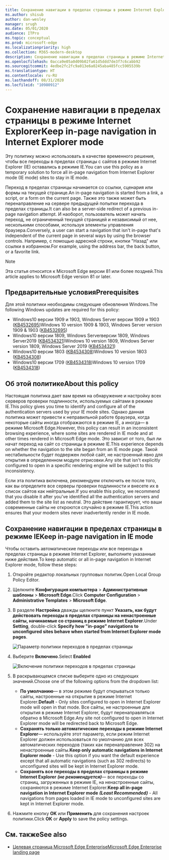 ```yaml
---
title: Сохранение навигации в пределах страницы в режиме Internet Explorer
ms.author: shisub
author: dan-wesley
manager: srugh
ms.date: 05/01/2020
audience: ITPro
ms.topic: conceptual
ms.prod: microsoft-edge
ms.localizationpriority: high
ms.collection: M365-modern-desktop
description: Сохранение навигации в пределах страницы в режиме Internet Explorer
ms.openlocfilehash: 0acca9e05a0d09b02fa61d5ddd7de3f7c6cabb92
ms.sourcegitcommit: 4edbe2fc2fc9a013e6a0245aba485fcc5905539b
ms.translationtype: HT
ms.contentlocale: ru-RU
ms.lasthandoff: 08/31/2020
ms.locfileid: "10980912"
---
```

# <span data-ttu-id="9baaa-103">Сохранение навигации в пределах страницы в режиме Internet Explorer</span><span class="sxs-lookup"><span data-stu-id="9baaa-103">Keep in-page navigation in Internet Explorer mode</span></span>

<span data-ttu-id="9baaa-104">Эту политику можно использовать в качестве временного решения, чтобы все переходы в пределах страницы с сайтов в режиме Internet Explorer (IE) оставались в режиме IE.</span><span class="sxs-lookup"><span data-stu-id="9baaa-104">You can use this policy as a temporary solution to force all in-page navigation from Internet Explorer mode (IE mode) sites to stay in IE mode.</span></span>

<span data-ttu-id="9baaa-105">Переход в пределах страницы начинается со ссылки, сценария или формы на текущей странице.</span><span class="sxs-lookup"><span data-stu-id="9baaa-105">An in-page navigation is started from a link, a script, or a form on the current page.</span></span> <span data-ttu-id="9baaa-106">Также это также может быть перенаправление на сервере предыдущей попытки перехода в пределах страницы.</span><span class="sxs-lookup"><span data-stu-id="9baaa-106">It can also be a server-side redirect of a previous in-page navigation attempt.</span></span> <span data-ttu-id="9baaa-107">И наоборот, пользователь может начать переход, не ограниченный текущей страницей и независимый от нее, несколькими способами, используя элементы управления браузера.</span><span class="sxs-lookup"><span data-stu-id="9baaa-107">Conversely, a user can start a navigation that isn't in-page that's independent of the current page in several ways by using the browser controls.</span></span> <span data-ttu-id="9baaa-108">Например, с помощью адресной строки, кнопки "Назад" или ссылки в избранном.</span><span class="sxs-lookup"><span data-stu-id="9baaa-108">For example, using the address bar, the back button, or a favorite link.</span></span>

>[!NOTE]
><span data-ttu-id="9baaa-109">Эта статья относится к Microsoft Edge версии 81 или более поздней.</span><span class="sxs-lookup"><span data-stu-id="9baaa-109">This article applies to Microsoft Edge version 81 or later.</span></span>

## <span data-ttu-id="9baaa-110">Предварительные условия</span><span class="sxs-lookup"><span data-stu-id="9baaa-110">Prerequisites</span></span>

<span data-ttu-id="9baaa-111">Для этой политики необходимы следующие обновления Windows.</span><span class="sxs-lookup"><span data-stu-id="9baaa-111">The following Windows updates are required for this policy:</span></span>

- <span data-ttu-id="9baaa-112">Windows10 версии 1909 и 1903, Windows Server версии 1909 и 1903 ([KB4532695](https://support.microsoft.com/help/4532695))</span><span class="sxs-lookup"><span data-stu-id="9baaa-112">Windows 10 version 1909 & 1903, Windows Server version 1909 & 1903  ([KB4532695](https://support.microsoft.com/help/4532695))</span></span>
- <span data-ttu-id="9baaa-113">Windows10 версии 1809, Windows Serverверсии 1809, Windows Server2019 ([KB4534321](https://support.microsoft.com/help/4534321))</span><span class="sxs-lookup"><span data-stu-id="9baaa-113">Windows 10 version 1809, Windows Server version 1809, Windows Server 2019 ([KB4534321](https://support.microsoft.com/help/4534321))</span></span>
- <span data-ttu-id="9baaa-114">Windows10 версии 1803 ([KB4534308](https://support.microsoft.com/help/4534308))</span><span class="sxs-lookup"><span data-stu-id="9baaa-114">Windows 10 version 1803 ([KB4534308](https://support.microsoft.com/help/4534308))</span></span>
- <span data-ttu-id="9baaa-115">Windows10 версии 1709 ([KB4534318](https://support.microsoft.com/help/4534318))</span><span class="sxs-lookup"><span data-stu-id="9baaa-115">Windows 10 version 1709 ([KB4534318](https://support.microsoft.com/help/4534318))</span></span>


## <span data-ttu-id="9baaa-116">Об этой политике</span><span class="sxs-lookup"><span data-stu-id="9baaa-116">About this policy</span></span>

<span data-ttu-id="9baaa-117">Настоящая политика дает вам время на обнаружение и настройку всех серверов проверки подлинности, используемых сайтами в режиме IE.</span><span class="sxs-lookup"><span data-stu-id="9baaa-117">This policy gives you time to identify and configure all of the authentication servers used by your IE mode sites.</span></span> <span data-ttu-id="9baaa-118">Однако данная политика может привести к неправильной работе браузера, когда некоторые сайты иногда отображаются в режиме IE, а иногда— в режиме Microsoft Edge.</span><span class="sxs-lookup"><span data-stu-id="9baaa-118">However, this policy can result in an inconsistent browsing experience, where some sites are rendered in IE mode and at other times rendered in Microsoft Edge mode.</span></span> <span data-ttu-id="9baaa-119">Это зависит от того, был ли начат переход на сайт со страницы в режиме IE.</span><span class="sxs-lookup"><span data-stu-id="9baaa-119">This experience depends on whether the navigation to the site began from an IE mode page.</span></span> <span data-ttu-id="9baaa-120">Такой нестабильности будет подвержен любой сайт, не настроенный явно для открытия в определенном модуле отрисовки.</span><span class="sxs-lookup"><span data-stu-id="9baaa-120">Any site that isn't explicitly configured to open in a specific rendering engine will be subject to this inconsistency.</span></span>

<span data-ttu-id="9baaa-121">Если эта политика включена, рекомендуем отключить ее после того, как вы определите все серверы проверки подлинности и внесете их в список сайтов как нейтральные.</span><span class="sxs-lookup"><span data-stu-id="9baaa-121">If you enable this policy, we recommend that you disable it after you've identified all the authentication servers and added them to the site list as neutral.</span></span> <span data-ttu-id="9baaa-122">Это действие гарантирует, что ваши современные сайты не откроются случайно в режиме IE.</span><span class="sxs-lookup"><span data-stu-id="9baaa-122">This action ensures that your modern sites never inadvertently render in IE mode.</span></span>

## <span data-ttu-id="9baaa-123">Сохранение навигации в пределах страницы в режиме IE</span><span class="sxs-lookup"><span data-stu-id="9baaa-123">Keep in-page navigation in IE mode</span></span>

<span data-ttu-id="9baaa-124">Чтобы оставить автоматические переходы или все переходы в пределах страницы в режиме Internet Explorer, выполните указанные ниже действия.</span><span class="sxs-lookup"><span data-stu-id="9baaa-124">To keep automatic or all in-page navigation in Internet Explorer mode, follow these steps:</span></span>

1. <span data-ttu-id="9baaa-125">Откройте редактор локальных групповых политик.</span><span class="sxs-lookup"><span data-stu-id="9baaa-125">Open Local Group Policy Editor.</span></span>
2. <span data-ttu-id="9baaa-126">Щелкните **Конфигурация компьютера** > **Административные шаблоны** > **Microsoft Edge**.</span><span class="sxs-lookup"><span data-stu-id="9baaa-126">Click **Computer Configuration** > **Administrative Templates** > **Microsoft Edge**.</span></span>
3. <span data-ttu-id="9baaa-127">В разделе **Настройка** дважды щелкните пункт **Указать, как будут действовать переходы в пределах страницы на ненастроенные сайты, начинаемые со страниц в режиме Internet Explorer**.</span><span class="sxs-lookup"><span data-stu-id="9baaa-127">Under **Setting**, double-click **Specify how "in-page" navigations to unconfigured sites behave when started from Internet Explorer mode pages**.</span></span>

   ![Параметр политики переходов в пределах страницы](media/edge-learnmore-inpage-nav/learnmore-in-page-nav-settings.png)

4. <span data-ttu-id="9baaa-129">Выберите **Включено**.</span><span class="sxs-lookup"><span data-stu-id="9baaa-129">Select **Enabled**</span></span> 

   ![Включение политики переходов в пределах страницы](media/edge-learnmore-inpage-nav/learnmore-in-page-nav-enable.png)

5. <span data-ttu-id="9baaa-131">В раскрывающемся списке выберите одно из следующих значений.</span><span class="sxs-lookup"><span data-stu-id="9baaa-131">Choose one of the following options from the dropdown list:</span></span>

   - <span data-ttu-id="9baaa-132">**По умолчанию**— в этом режиме будут открываться только сайты, настроенные на открытие в режиме Internet Explorer.</span><span class="sxs-lookup"><span data-stu-id="9baaa-132">**Default** - Only sites configured to open in Internet Explorer mode will open in that mode.</span></span> <span data-ttu-id="9baaa-133">Все сайты, не настроенные для открытия в режиме Internet Explorer, будут перенаправляться обратно в Microsoft Edge.</span><span class="sxs-lookup"><span data-stu-id="9baaa-133">Any site not configured to open in Internet Explorer mode will be redirected back to Microsoft Edge.</span></span>
   - <span data-ttu-id="9baaa-134">**Сохранять только автоматические переходы в режиме Internet Explorer**— используйте этот параметр, если режим Internet Explorer должен использоваться по умолчанию для всех автоматических переходов (таких как перенаправление 302) на ненастроенные сайты.</span><span class="sxs-lookup"><span data-stu-id="9baaa-134">**Keep only automatic navigations in Internet Explorer mode** - Use this option if you want the default experience except that all automatic navigations (such as 302 redirects) to unconfigured sites will be kept in Internet Explorer mode.</span></span>
   - <span data-ttu-id="9baaa-135">**Сохранять все переходы в пределах страницы в режиме Internet Explorer** ***(не рекомендуется)***— все переходы со страниц, загруженных в режиме IE, на ненастроенные сайты, сохраняются в режиме Internet Explorer.</span><span class="sxs-lookup"><span data-stu-id="9baaa-135">**Keep all in-page navigation in Internet Explorer mode** ***(Least Recommended)*** - All navigations from pages loaded in IE mode to unconfigured sites are kept in Internet Explorer mode.</span></span>

6. <span data-ttu-id="9baaa-136">Нажмите кнопку **OK** или **Применить** для сохранения настроек политики.</span><span class="sxs-lookup"><span data-stu-id="9baaa-136">Click **OK** or **Apply** to save the policy settings.</span></span>

## <span data-ttu-id="9baaa-137">См. также</span><span class="sxs-lookup"><span data-stu-id="9baaa-137">See also</span></span>

- [<span data-ttu-id="9baaa-138">Целевая страница Microsoft Edge Enterprise</span><span class="sxs-lookup"><span data-stu-id="9baaa-138">Microsoft Edge Enterprise landing page</span></span>](https://aka.ms/EdgeEnterprise)
